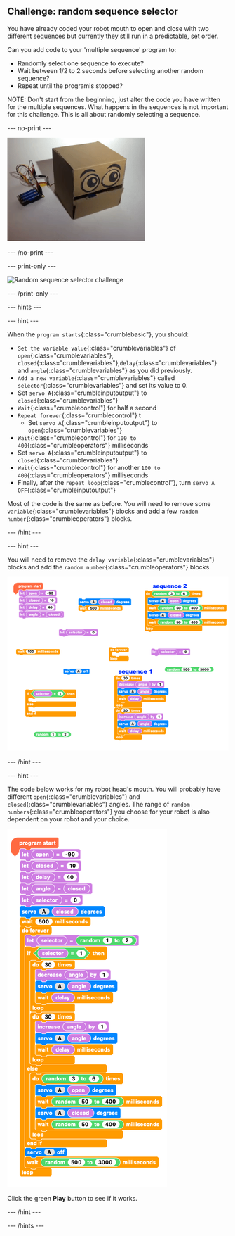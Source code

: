 ## Challenge: random sequence selector

You have already coded your robot mouth to open and close with two different sequences but currently they still run in a predictable, set order.

Can you add code to your 'multiple sequence' program to:

+ Randomly select one sequence to execute?
+ Wait between 1/2 to 2 seconds before selecting another random sequence?
+ Repeat until the programis stopped?

NOTE: Don't start from the beginning, just alter the code you have written for the multiple sequences. What happens in the sequences is not important for this challenge. This is all about randomly selecting a sequence.

--- no-print ---

![Random sequence selector challenge](images/randomSequenceSelect_completedTask.gif)

--- /no-print ---

--- print-only ---

![Random sequence selector challenge](images/randomSequenceSelect_completedTask.png)

--- /print-only ---

--- hints ---

--- hint ---

When the `program starts`{:class="crumblebasic"}, you should:
+ `Set the variable value`{:class="crumblevariables"} of `open`{:class="crumblevariables"}, `closed`{:class="crumblevariables"},`delay`{:class="crumblevariables"} and `angle`{:class="crumblevariables"} as you did previously.
+ `Add a new variable`{:class="crumblevariables"} called `selector`{:class="crumblevariables"} and set its value to 0.
+ Set `servo A`{:class="crumbleinputoutput"} to `closed`{:class="crumblevariables"}
+ `Wait`{:class="crumblecontrol"} for half a second
+ `Repeat forever`{:class="crumblecontrol"} t
    + Set `servo A`{:class="crumbleinputoutput"} to `open`{:class="crumblevariables"}
+ `Wait`{:class="crumblecontrol"} for `100 to 400`{:class="crumbleoperators"} milliseconds
+ Set `servo A`{:class="crumbleinputoutput"} to `closed`{:class="crumblevariables"}
+ `Wait`{:class="crumblecontrol"} for another `100 to 400`{:class="crumbleoperators"} milliseconds
+ Finally, after the `repeat loop`{:class="crumblecontrol"}, turn `servo A OFF`{:class="crumbleinputoutput"}

Most of the code is the same as before. You will need to remove some `variable`{:class="crumblevariables"} blocks and add a few `random number`{:class="crumbleoperators"} blocks.

--- /hint ---

--- hint ---

You will need to remove the `delay variable`{:class="crumblevariables"} blocks and add the `random number`{:class="crumbleoperators"} blocks.

![Random sequence selector challenge code parsons problem](images/randomSequenceSelect_parsons.png)

--- /hint ---

--- hint ---

The code below works for my robot head's mouth. You will probably have different `open`{:class="crumblevariables"} and `closed`{:class="crumblevariables"} angles. The range of `random numbers`{:class="crumbleoperators"} you choose for your robot is also dependent on your robot and your choice.

![Random sequence Selector challenge code solution](images/randomSequenceSelect_solution.png)

Click the green **Play** button to see if it works.

--- /hint ---

--- /hints ---
